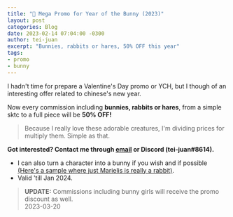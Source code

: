 ```yaml
---
title: "🐰 Mega Promo for Year of the Bunny (2023)"
layout: post
categories: Blog
date: 2023-02-14 07:04:00 -0300
author: tei-juan
excerpt: "Bunnies, rabbits or hares, 50% OFF this year"
tags:
- promo
- bunny
---
```


I hadn't time for prepare a Valentine's Day promo or YCH, but I though of an interesting offer related to chinese's new year. 

Now every commission including **bunnies, rabbits or hares**, from a simple sktc to a full piece will be **50% OFF!**

> Because I really love these adorable creatures, I'm dividing prices for multiply them. Simple as that.

**Got interested? Contact me through [email](mailto:tei-juan@hotmail.com) or Discord (tei-juan#8614).**

* I can also turn a character into a bunny if you wish and if possible [\(Here's a sample where just Marielis is really a rabbit\)](https://www.furaffinity.net/view/46770770).
* Valid 'till Jan 2024.

> **UPDATE:** Commissions including bunny girls will receive the promo discount as well.   
> 2023-03-20  

<!-- and think they're such adorable creatures -->
